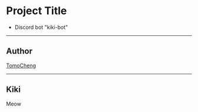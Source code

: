 # Project Title

- Discord bot "kiki-bot"

---

## Author

[TomoCheng](https://github.com/TomoCheng)

---

## Kiki

Meow
